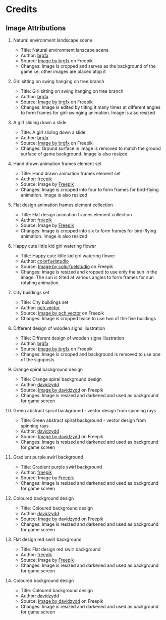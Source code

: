 # Credits

## Image Attributions

1. Natural environment landscape scene
    * Title: Natural environment lanscape scene
    * Author: [brgfx](https://www.freepik.com/author/brgfx)
    * Source: <a href="https://www.freepik.com/free-vector/natural-environment-lanscape-scene_5597221.htm#query=cartoon%20grass&position=6&from_view=keyword">Image by brgfx</a> on Freepik
    * Changes: Image is cropped and serves as the background of the game i.e. other images are placed atop it

2. Girl sitting on swing hanging on tree branch
    * Title: Girl sitting on swing hanging on tree branch
    * Author: [brgfx](https://www.freepik.com/author/brgfx)
    * Source: <a href="https://www.freepik.com/free-vector/girl-sitting-swing-hanging-tree-branch_19796495.htm#query=swing%20cartoon&position=29&from_view=keyword">Image by brgfx</a> on Freepik
    * Changes: Image is edited by tilting it many times at different angles to form frames for girl-swinging animation. Image is also resized

3. A girl sliding down a slide
    * Title: A girl sliding down a slide
    * Author: [brgfx](https://www.freepik.com/author/brgfx)
    * Source: <a href="https://www.freepik.com/free-vector/girl-sliding-down-slide_27175357.htm#query=slide%20cartoon&position=0&from_view=search&track=sph">Image by brgfx</a> on Freepik
    * Changes: Ground surface in image is removed to match the ground surface of game background. Image is also resized

4. Hand drawn animation frames element set
    * Title: Hand drawn animation frames element set
    * Author: [freepik](https://www.freepik.com/author/freepik)
    * Source: Image by <a href="https://www.freepik.com/free-vector/hand-drawn-animation-frames-element-set_32390038.htm#query=bird%20sprite&position=4&from_view=search&track=sph">Freepik</a>
    * Changes: Image is cropped into four to form frames for bird-flying animation. Image is also resized

5. Flat design animation frames element collection
    * Title: Flat design animation frames element collection
    * Author: [freepik](https://www.freepik.com/author/freepik)
    * Source: Image by <a href="https://www.freepik.com/free-vector/flat-design-animation-frames-element-collection_31630031.htm#query=bird%20sprite&position=2&from_view=search&track=sph">Freepik</a>
    * Changes: Image is cropped into six to form frames for bird-flying animation. Image is also resized

6. Happy cute little kid girl watering flower
    * Title: Happy cute little kid girl watering flower
    * Author: [colorfuelstudio](https://www.freepik.com/author/colorfuelstudio)
    * Source: <a href="https://www.freepik.com/free-vector/happy-cute-little-kid-girl-watering-flower_7038073.htm#query=cute%20little%20girl%20watering%20sun%20images&position=4&from_view=search&track=ais">Image by colorfuelstudio</a> on Freepik
    * Changes: Image is resized and cropped to use only the sun in the image. The sun is tilted at various angles to form frames for sun rotating animation.

7. City buildings set
    * Title: City buildings set
    * Author: [pch.vector](https://www.freepik.com/author/pch-vector)
    * Source: <a href="https://www.freepik.com/free-vector/city-buildings-set_8270967.htm#query=cartoon%20buildings&position=27&from_view=keyword">Image by pch.vector</a> on Freepik
    * Changes: Image is cropped twice to use two of the five buildings

8. Different design of wooden signs illustration
   * Title: Different design of wooden signs illustration
   * Author: [brgfx](https://www.freepik.com/author/brgfx)
   * Source: <a href="https://www.freepik.com/free-vector/different-design-wooden-signs-illustration_1164256.htm#query=cartoon%20signpost&position=34&from_view=keyword&track=ais">Image by brgfx</a> on Freepik
   * Changes: Image is cropped and background is removed to use one of the signposts

9. Orange spiral background design
   * Title: Orange spiral background design
   * Author: [davidzydd](https://www.freepik.com/author/davidzydd)
   * Source: <a href="https://www.freepik.com/free-vector/orange-spiral-background-design_1118918.htm#query=spiral%20ray&position=6&from_view=search&track=ais">Image by davidzydd</a> on Freepik
   * Changes: Image is resized and darkened and used as background for game screen

10. Green abstract spiral background - vector design from spinning rays
    * Title: Green abstract spiral background - vector design from spinning rays
    * Author: [davidzydd](https://www.freepik.com/author/davidzydd)
    * Source: <a href="https://www.freepik.com/free-vector/green-abstract-spiral-background-vector-design-from-spinning-rays_1195134.htm#query=spiral%20ray&position=11&from_view=search&track=ais">Image by davidzydd</a> on Freepik
    * Changes: Image is resized and darkened and used as background for game screen

11. Gradient purple swirl background
    * Title: Gradient purple swirl background
    * Author: [freepik](https://www.freepik.com/author/freepik)
    * Source: Image by <a href="https://www.freepik.com/free-vector/gradient-purple-swirl-background_34709906.htm#query=spiral%20ray&position=14&from_view=search&track=ais">Freepik</a>
    * Changes: Image is resized and darkened and used as background for game screen

12. Coloured background design
    * Title: Coloured background design
    * Author: [davidzydd](https://www.freepik.com/author/davidzydd)
    * Source: <a href="https://www.freepik.com/free-vector/coloured-background-design_915343.htm#query=spiral%20ray&position=7&from_view=search&track=ais">Image by davidzydd</a> on Freepik
    * Changes: Image is resized and darkened and used as background for game screen

13. Flat design red swirl background
    * Title: Flat design red swirl background
    * Author: [freepik](https://www.freepik.com/author/freepik)
    * Source: Image by <a href="https://www.freepik.com/free-vector/flat-design-red-swirl-background_33955354.htm#page=2&query=spiral%20ray&position=17&from_view=search&track=ais">Freepik</a>
    * Changes: Image is resized and darkened and used as background for game screen
    
14. Coloured background design
    * Title: Coloured background design
    * Author: [davidzydd](https://www.freepik.com/author/davidzydd)
    * Source: <a href="https://www.freepik.com/free-vector/coloured-background-design_915339.htm#page=2&query=spiral%20ray&position=36&from_view=search&track=ais">Image by davidzydd</a> on Freepik
    * Changes: Image is resized and darkened and used as background for game screen
         
         
     
